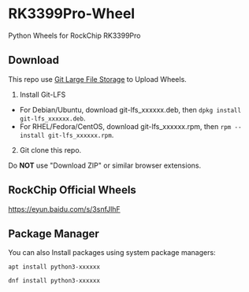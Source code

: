 # RK3399Pro-Wheel
Python Wheels for RockChip RK3399Pro


## Download
This repo use [Git Large File Storage](https://git-lfs.github.com/) to Upload Wheels. 

1. Install Git-LFS
 * For Debian/Ubuntu, download git-lfs_xxxxxx.deb, then `dpkg install git-lfs_xxxxxx.deb`.
 * For RHEL/Fedora/CentOS, download git-lfs_xxxxxx.rpm, then `rpm --install git-lfs_xxxxxx.rpm`.

2. Git clone this repo.

Do **NOT** use "Download ZIP" or similar browser extensions.


## RockChip Official Wheels
https://eyun.baidu.com/s/3snfJlhF


## Package Manager
You can also Install packages using system package managers:

`apt install python3-xxxxxx`

`dnf install python3-xxxxxx`
